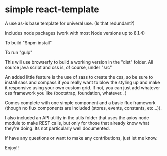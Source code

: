 # simple react-template

A use as-is base template for univeral use. (Is that redundant?)

Includes node packages (work with most Node versions up to 8.1.4) 

To build "$npm install"

To run "gulp"

This will use browserfy to build a working version in the "dist" folder. All source java script and css is, of course, under "src"

An added little feature is the use of sass to create the css, so be sure to install sass and compass if you really want to blow the styling up and make it responsive using your own custom grid. If not, you can just add whatever css framework you like (bootstrap, foundation, whatever.. )

Comes complete with one simple component and a basic flux framework (though no flux components are included (stores, events, constants, etc...)).

I also included an API utility in the utils folder that uses the axios node module to make REST calls, but only for those that already know what they're doing. Its not particularly well documented.

If have any questions or want to make any contributions, just let me know.

Enjoy!!